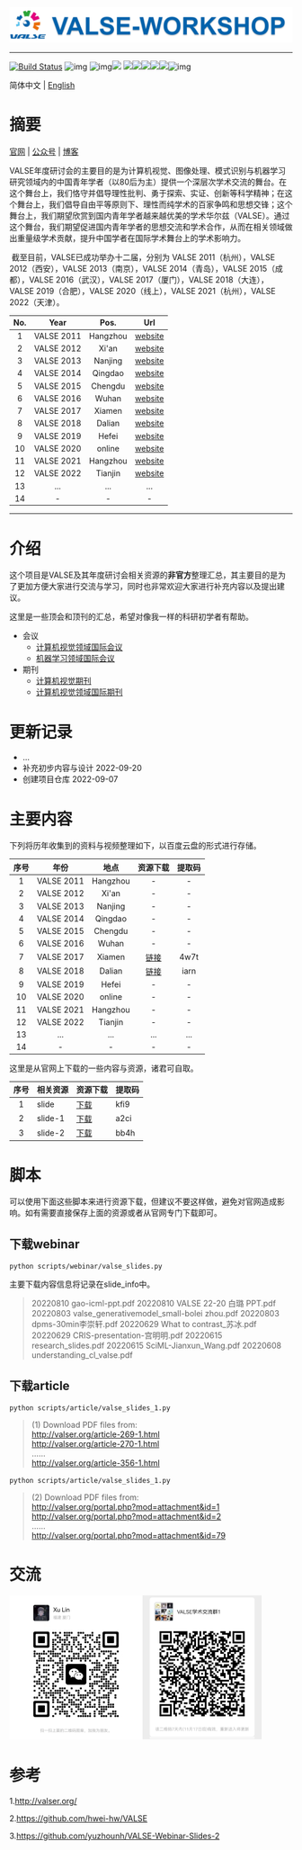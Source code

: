 ![banner](./figure/banner.png)

---

[![Build Status](https://img.shields.io/endpoint.svg?url=https%3A%2F%2Factions-badge.atrox.dev%2Fatrox%2Fsync-dotenv%2Fbadge&style=flat)](https://github.com/isLinXu/VALSE-WorkShop) ![img](https://badgen.net/badge/icon/vison?icon=awesome&label) ![img](https://badgen.net/badge/icon/learning?icon=deepscan&label)![](https://img.shields.io/badge/-Seminar-blue)
![](https://badgen.net/github/stars/isLinXu/VALSE-Workshop)![](https://badgen.net/github/forks/isLinXu/VALSE-Workshop)![](https://badgen.net/github/prs/isLinXu/VALSE-Workshop)![](https://badgen.net/github/releases/isLinXu/VALSE-Workshop)![](https://badgen.net/github/license/isLinXu/VALSE-Workshop)![img](https://hits.dwyl.com/isLinXu/VALSE-Workshop.svg)


简体中文 | [English](https://github.com/isLinXu/VALSE-WorkShop/blob/main/README.md)

# 摘要

[官网](http://valser.org/) | [公众号](./figure/wechat.jpg) | [博客](https://blog.sina.cn/dpool/blog/u/5825767753#type=-1)

​	VALSE年度研讨会的主要目的是为计算机视觉、图像处理、模式识别与机器学习研究领域内的中国青年学者（以80后为主）提供一个深层次学术交流的舞台。在这个舞台上，我们恪守并倡导理性批判、勇于探索、实证、创新等科学精神；在这个舞台上，我们倡导自由平等原则下、理性而纯学术的百家争鸣和思想交锋；这个舞台上，我们期望欣赏到国内青年学者越来越优美的学术华尔兹（VALSE）。通过这个舞台，我们期望促进国内青年学者的思想交流和学术合作，从而在相关领域做出重量级学术贡献，提升中国学者在国际学术舞台上的学术影响力。

​	截至目前，VALSE已成功举办十二届，分别为 VALSE 2011（杭州），VALSE 2012（西安），VALSE 2013（南京），VALSE 2014（青岛），VALSE 2015（成都），VALSE 2016（武汉），VALSE 2017（厦门），VALSE 2018（大连），VALSE 2019（合肥），VALSE 2020（线上），VALSE 2021（杭州），VALSE 2022（天津）。

| No.  |    Year    |   Pos.   |                             Url                              |
| :--: | :--------: | :------: | :----------------------------------------------------------: |
|  1   | VALSE 2011 | Hangzhou | [website](http://www.cs.zju.edu.cn/~gpan/valse2011/main.psp) |
|  2   | VALSE 2012 |  Xi'an   |              [website](http://valser.org/2012/)              |
|  3   | VALSE 2013 | Nanjing  |              [website](http://valser.org/2013)               |
|  4   | VALSE 2014 | Qingdao  |              [website](http://valser.org/2014)               |
|  5   | VALSE 2015 | Chengdu  |              [website](http://valser.org/2015)               |
|  6   | VALSE 2016 |  Wuhan   |              [website](http://valser.org/2016)               |
|  7   | VALSE 2017 |  Xiamen  |              [website](http://valser.org/2017)               |
|  8   | VALSE 2018 |  Dalian  |    [website](http://ice.dlut.edu.cn/valse2018/index.html)    |
|  9   | VALSE 2019 |  Hefei   |             [website](http://valser.org/2019/#/)             |
|  10  | VALSE 2020 |  online  |             [website](http://valser.org/2020/#/)             |
|  11  | VALSE 2021 | Hangzhou |             [website](http://valser.org/2021/#/)             |
|  12  | VALSE 2022 | Tianjin  |             [website](http://valser.org/2022/#/)             |
|  13  |    ...     |   ...    |                             ...                              |
|  14  |     -      |    -     |                              -                               |

---






# 介绍

这个项目是VALSE及其年度研讨会相关资源的**非官方**整理汇总，其主要目的是为了更加方便大家进行交流与学习，同时也非常欢迎大家进行补充内容以及提出建议。

这里是一些顶会和顶刊的汇总，希望对像我一样的科研初学者有帮助。

- 会议
  - [计算机视觉领域国际会议](https://github.com/isLinXu/VALSE-WorkShop/blob/main/meeting/%E6%9C%BA%E5%99%A8%E5%AD%A6%E4%B9%A0%E9%A2%86%E5%9F%9F%E5%9B%BD%E9%99%85%E4%BC%9A%E8%AE%AE.md)
  - [机器学习领域国际会议](https://github.com/isLinXu/VALSE-WorkShop/blob/main/meeting/%E8%AE%A1%E7%AE%97%E6%9C%BA%E8%A7%86%E8%A7%89%E9%A2%86%E5%9F%9F%E5%9B%BD%E9%99%85%E4%BC%9A%E8%AE%AE.md)
- 期刊
  - [计算机视觉期刊](https://github.com/isLinXu/VALSE-WorkShop/blob/main/journal/%E8%AE%A1%E7%AE%97%E6%9C%BA%E8%A7%86%E8%A7%89%E6%9C%9F%E5%88%8A.md)
  - [计算机视觉领域国际期刊](https://github.com/isLinXu/VALSE-WorkShop/blob/main/journal/%E8%AE%A1%E7%AE%97%E6%9C%BA%E8%A7%86%E8%A7%89%E9%A2%86%E5%9F%9F%E5%9B%BD%E9%99%85%E6%9C%9F%E5%88%8A.md)



# 更新记录

- ...
- 补充初步内容与设计 2022-09-20
- 创建项目仓库 2022-09-07

# 主要内容

下列将历年收集到的资料与视频整理如下，以百度云盘的形式进行存储。

| 序号 |    年份    |   地点   |                           资源下载                           | 提取码 |
| :--: | :--------: | :------: | :----------------------------------------------------------: | :----: |
|  1   | VALSE 2011 | Hangzhou |                              -                               |   -    |
|  2   | VALSE 2012 |  Xi'an   |                              -                               |   -    |
|  3   | VALSE 2013 | Nanjing  |                              -                               |   -    |
|  4   | VALSE 2014 | Qingdao  |                              -                               |   -    |
|  5   | VALSE 2015 | Chengdu  |                              -                               |   -    |
|  6   | VALSE 2016 |  Wuhan   |                              -                               |   -    |
|  7   | VALSE 2017 |  Xiamen  | [链接](https://pan.baidu.com/s/1kaaS8Ark6pyB3cqGEL5-og?pwd=4w7t) |  4w7t  |
|  8   | VALSE 2018 |  Dalian  | [链接](https://pan.baidu.com/s/14L4V6o-FDaUBerfUwc00pA?pwd=iarn) |  iarn  |
|  9   | VALSE 2019 |  Hefei   |                              -                               |   -    |
|  10  | VALSE 2020 |  online  |                              -                               |   -    |
|  11  | VALSE 2021 | Hangzhou |                              -                               |   -    |
|  12  | VALSE 2022 | Tianjin  |                              -                               |   -    |
|  13  |    ...     |   ...    |                             ...                              |  ...   |
|  14  |     -      |    -     |                              -                               |   -    |



这里是从官网上下载的一些内容与资源，诸君可自取。

| 序号 | 相关资源 | 资源下载                                                     | 提取码 |
| :--: | -------- | ------------------------------------------------------------ | ------ |
|  1   | slide    | [下载]( https://pan.baidu.com/s/1o4-WCCUM831m8vX6j7EoyA?pwd=kfi9) | kfi9   |
|  2   | slide-1  | [下载](https://pan.baidu.com/s/1DwaG6B9U8y33xs54ShZiGQ?pwd=a2ci ) | a2ci   |
|  3   | slide-2  | [下载](https://pan.baidu.com/s/1cPo8FwsU1d-N2u9irHxY4g?pwd=bb4h) | bb4h   |



# 脚本

可以使用下面这些脚本来进行资源下载，但建议不要这样做，避免对官网造成影响。如有需要直接保存上面的资源或者从官网专门下载即可。

## 下载webinar

```shell
python scripts/webinar/valse_slides.py
```

主要下载内容信息将记录在slide_info中。

> 20220810 gao-icml-ppt.pdf
> 20220810 VALSE 22-20 白璐 PPT.pdf
> 20220803 valse_generativemodel_small-bolei zhou.pdf
> 20220803 dpms-30min李崇轩.pdf
> 20220629 What to contrast_苏冰.pdf
> 20220629 CRIS-presentation-宫明明.pdf
> 20220615 research_slides.pdf
> 20220615 SciML-Jianxun_Wang.pdf
> 20220608 understanding_cl_valse.pdf

## 下载article

```shell
python scripts/article/valse_slides_1.py
```

>  (1) Download PDF files from:  
>  http://valser.org/article-269-1.html  
>  http://valser.org/article-270-1.html  
>  ……  
>  http://valser.org/article-356-1.html  

```shell
python scripts/article/valse_slides_1.py
```

> (2) Download PDF files from:  
> http://valser.org/portal.php?mod=attachment&id=1  
> http://valser.org/portal.php?mod=attachment&id=2  
> ……  
> http://valser.org/portal.php?mod=attachment&id=79  
> 

# 交流

<img src="communication/wechat" style="zoom: 25%;" /><img src="communication/wechat_group" style="zoom: 25%;" />

# 参考

1.http://valser.org/

2.https://github.com/hwei-hw/VALSE

3.https://github.com/yuzhounh/VALSE-Webinar-Slides-2
